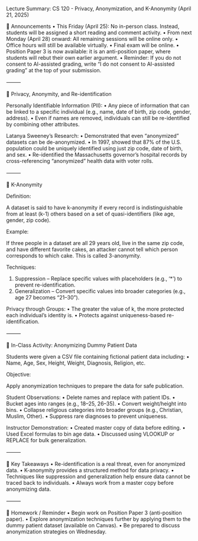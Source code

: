 Lecture Summary: CS 120 - Privacy, Anonymization, and K-Anonymity (April 21, 2025)

📅 Announcements
•	This Friday (April 25): No in-person class. Instead, students will be assigned a short reading and comment activity.
•	From next Monday (April 28) onward: All remaining sessions will be online only.
•	Office hours will still be available virtually.
•	Final exam will be online.
•	Position Paper 3 is now available: it is an anti-position paper, where students will rebut their own earlier argument.
•	Reminder: If you do not consent to AI-assisted grading, write “I do not consent to AI-assisted grading” at the top of your submission.

⸻

🔐 Privacy, Anonymity, and Re-identification

Personally Identifiable Information (PII):
•	Any piece of information that can be linked to a specific individual (e.g., name, date of birth, zip code, gender, address).
•	Even if names are removed, individuals can still be re-identified by combining other attributes.

Latanya Sweeney’s Research:
•	Demonstrated that even “anonymized” datasets can be de-anonymized.
•	In 1997, showed that 87% of the U.S. population could be uniquely identified using just zip code, date of birth, and sex.
•	Re-identified the Massachusetts governor’s hospital records by cross-referencing “anonymized” health data with voter rolls.

⸻

🔢 K-Anonymity

Definition:

A dataset is said to have k-anonymity if every record is indistinguishable from at least (k-1) others based on a set of quasi-identifiers (like age, gender, zip code).

Example:

If three people in a dataset are all 29 years old, live in the same zip code, and have different favorite cakes, an attacker cannot tell which person corresponds to which cake. This is called 3-anonymity.

Techniques:
1.	Suppression – Replace specific values with placeholders (e.g., ‘*’) to prevent re-identification.
2.	Generalization – Convert specific values into broader categories (e.g., age 27 becomes “21–30”).

Privacy through Groups:
•	The greater the value of k, the more protected each individual’s identity is.
•	Protects against uniqueness-based re-identification.

⸻

🧪 In-Class Activity: Anonymizing Dummy Patient Data

Students were given a CSV file containing fictional patient data including:
•	Name, Age, Sex, Height, Weight, Diagnosis, Religion, etc.

Objective:

Apply anonymization techniques to prepare the data for safe publication.

Student Observations:
•	Delete names and replace with patient IDs.
•	Bucket ages into ranges (e.g., 18–25, 26–35).
•	Convert weight/height into bins.
•	Collapse religious categories into broader groups (e.g., Christian, Muslim, Other).
•	Suppress rare diagnoses to prevent uniqueness.

Instructor Demonstration:
•	Created master copy of data before editing.
•	Used Excel formulas to bin age data.
•	Discussed using VLOOKUP or REPLACE for bulk generalization.

⸻

🧠 Key Takeaways
•	Re-identification is a real threat, even for anonymized data.
•	K-anonymity provides a structured method for data privacy.
•	Techniques like suppression and generalization help ensure data cannot be traced back to individuals.
•	Always work from a master copy before anonymizing data.

⸻

📌 Homework / Reminder
•	Begin work on Position Paper 3 (anti-position paper).
•	Explore anonymization techniques further by applying them to the dummy patient dataset (available on Canvas).
•	Be prepared to discuss anonymization strategies on Wednesday.